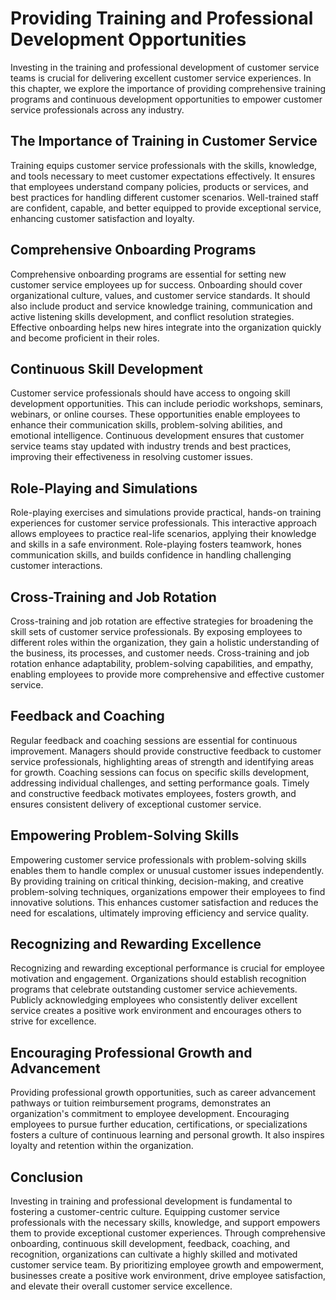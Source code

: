 Providing Training and Professional Development Opportunities
========================================================================

Investing in the training and professional development of customer service teams is crucial for delivering excellent customer service experiences. In this chapter, we explore the importance of providing comprehensive training programs and continuous development opportunities to empower customer service professionals across any industry.

The Importance of Training in Customer Service
----------------------------------------------

Training equips customer service professionals with the skills, knowledge, and tools necessary to meet customer expectations effectively. It ensures that employees understand company policies, products or services, and best practices for handling different customer scenarios. Well-trained staff are confident, capable, and better equipped to provide exceptional service, enhancing customer satisfaction and loyalty.

Comprehensive Onboarding Programs
---------------------------------

Comprehensive onboarding programs are essential for setting new customer service employees up for success. Onboarding should cover organizational culture, values, and customer service standards. It should also include product and service knowledge training, communication and active listening skills development, and conflict resolution strategies. Effective onboarding helps new hires integrate into the organization quickly and become proficient in their roles.

Continuous Skill Development
----------------------------

Customer service professionals should have access to ongoing skill development opportunities. This can include periodic workshops, seminars, webinars, or online courses. These opportunities enable employees to enhance their communication skills, problem-solving abilities, and emotional intelligence. Continuous development ensures that customer service teams stay updated with industry trends and best practices, improving their effectiveness in resolving customer issues.

Role-Playing and Simulations
----------------------------

Role-playing exercises and simulations provide practical, hands-on training experiences for customer service professionals. This interactive approach allows employees to practice real-life scenarios, applying their knowledge and skills in a safe environment. Role-playing fosters teamwork, hones communication skills, and builds confidence in handling challenging customer interactions.

Cross-Training and Job Rotation
-------------------------------

Cross-training and job rotation are effective strategies for broadening the skill sets of customer service professionals. By exposing employees to different roles within the organization, they gain a holistic understanding of the business, its processes, and customer needs. Cross-training and job rotation enhance adaptability, problem-solving capabilities, and empathy, enabling employees to provide more comprehensive and effective customer service.

Feedback and Coaching
---------------------

Regular feedback and coaching sessions are essential for continuous improvement. Managers should provide constructive feedback to customer service professionals, highlighting areas of strength and identifying areas for growth. Coaching sessions can focus on specific skills development, addressing individual challenges, and setting performance goals. Timely and constructive feedback motivates employees, fosters growth, and ensures consistent delivery of exceptional customer service.

Empowering Problem-Solving Skills
---------------------------------

Empowering customer service professionals with problem-solving skills enables them to handle complex or unusual customer issues independently. By providing training on critical thinking, decision-making, and creative problem-solving techniques, organizations empower their employees to find innovative solutions. This enhances customer satisfaction and reduces the need for escalations, ultimately improving efficiency and service quality.

Recognizing and Rewarding Excellence
------------------------------------

Recognizing and rewarding exceptional performance is crucial for employee motivation and engagement. Organizations should establish recognition programs that celebrate outstanding customer service achievements. Publicly acknowledging employees who consistently deliver excellent service creates a positive work environment and encourages others to strive for excellence.

Encouraging Professional Growth and Advancement
-----------------------------------------------

Providing professional growth opportunities, such as career advancement pathways or tuition reimbursement programs, demonstrates an organization's commitment to employee development. Encouraging employees to pursue further education, certifications, or specializations fosters a culture of continuous learning and personal growth. It also inspires loyalty and retention within the organization.

Conclusion
----------

Investing in training and professional development is fundamental to fostering a customer-centric culture. Equipping customer service professionals with the necessary skills, knowledge, and support empowers them to provide exceptional customer experiences. Through comprehensive onboarding, continuous skill development, feedback, coaching, and recognition, organizations can cultivate a highly skilled and motivated customer service team. By prioritizing employee growth and empowerment, businesses create a positive work environment, drive employee satisfaction, and elevate their overall customer service excellence.
